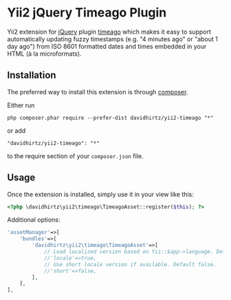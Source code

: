 Yii2 jQuery Timeago Plugin
==========================
Yii2 extension for [jQuery](https://jquery.com) plugin [timeago](http://timeago.yarp.com) which makes it easy to support automatically updating fuzzy timestamps (e.g. "4 minutes ago" or "about 1 day ago") from ISO 8601 formatted dates and times embedded in your HTML (à la microformats).

Installation
------------

The preferred way to install this extension is through [composer](http://getcomposer.org/download/).

Either run

```
php composer.phar require --prefer-dist davidhirtz/yii2-timeago "*"
```

or add

```
"davidhirtz/yii2-timeago": "*"
```

to the require section of your `composer.json` file.


Usage
-----

Once the extension is installed, simply use it in your view like this:

```php
<?php \davidhirtz\yii2\timeago\TimeagoAsset::register($this); ?>
```

Additional options:

```php
'assetManager'=>[
	'bundles'=>[
		'davidhirtz\yii2\timeago\TimeagoAsset'=>[
			// Load localized version based on Yii::$app->language. Default true.
			//'locale'=>true,
			// Use short locale version if available. Default false.
            //'short'=>false,
		],
	],
],
```